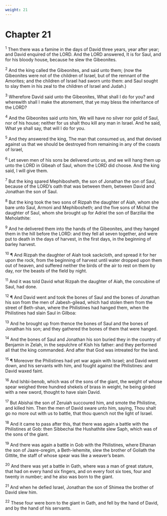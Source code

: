 ```yaml
---
weight: 21
---
```


# Chapter 21

<sup>1</sup> Then there was a famine in the days of David three years, year after year; and David enquired of the LORD. And the LORD answered, It is for Saul, and for his bloody house, because he slew the Gibeonites. 

<sup>2</sup> And the king called the Gibeonites, and said unto them; (now the Gibeonites were not of the children of Israel, but of the remnant of the Amorites; and the children of Israel had sworn unto them: and Saul sought to slay them in his zeal to the children of Israel and Judah.) 

<sup>3</sup> Wherefore David said unto the Gibeonites, What shall I do for you? and wherewith shall I make the atonement, that ye may bless the inheritance of the LORD? 

<sup>4</sup> And the Gibeonites said unto him, We will have no silver nor gold of Saul, nor of his house; neither for us shalt thou kill any man in Israel. And he said, What ye shall say, that will I do for you. 

<sup>5</sup> And they answered the king, The man that consumed us, and that devised against us that we should be destroyed from remaining in any of the coasts of Israel, 

<sup>6</sup> Let seven men of his sons be delivered unto us, and we will hang them up unto the LORD in Gibeah of Saul, whom the LORD did choose. And the king said, I will give them. 

<sup>7</sup> But the king spared Mephibosheth, the son of Jonathan the son of Saul, because of the LORD’s oath that was between them, between David and Jonathan the son of Saul. 

<sup>8</sup> But the king took the two sons of Rizpah the daughter of Aiah, whom she bare unto Saul, Armoni and Mephibosheth; and the five sons of Michal the daughter of Saul, whom she brought up for Adriel the son of Barzillai the Meholathite: 

<sup>9</sup> And he delivered them into the hands of the Gibeonites, and they hanged them in the hill before the LORD: and they fell all seven together, and were put to death in the days of harvest, in the first days, in the beginning of barley harvest. 

<sup>10</sup> ¶ And Rizpah the daughter of Aiah took sackcloth, and spread it for her upon the rock, from the beginning of harvest until water dropped upon them out of heaven, and suffered neither the birds of the air to rest on them by day, nor the beasts of the field by night. 

<sup>11</sup> And it was told David what Rizpah the daughter of Aiah, the concubine of Saul, had done. 

<sup>12</sup> ¶ And David went and took the bones of Saul and the bones of Jonathan his son from the men of Jabesh-gilead, which had stolen them from the street of Beth-shan, where the Philistines had hanged them, when the Philistines had slain Saul in Gilboa: 

<sup>13</sup> And he brought up from thence the bones of Saul and the bones of Jonathan his son; and they gathered the bones of them that were hanged. 

<sup>14</sup> And the bones of Saul and Jonathan his son buried they in the country of Benjamin in Zelah, in the sepulchre of Kish his father: and they performed all that the king commanded. And after that God was intreated for the land. 

<sup>15</sup> ¶ Moreover the Philistines had yet war again with Israel; and David went down, and his servants with him, and fought against the Philistines: and David waxed faint. 

<sup>16</sup> And Ishbi-benob, which was of the sons of the giant, the weight of whose spear weighed three hundred shekels of brass in weight, he being girded with a new sword, thought to have slain David. 

<sup>17</sup> But Abishai the son of Zeruiah succoured him, and smote the Philistine, and killed him. Then the men of David sware unto him, saying, Thou shalt go no more out with us to battle, that thou quench not the light of Israel. 

<sup>18</sup> And it came to pass after this, that there was again a battle with the Philistines at Gob: then Sibbechai the Hushathite slew Saph, which was of the sons of the giant. 

<sup>19</sup> And there was again a battle in Gob with the Philistines, where Elhanan the son of Jaare-oregim, a Beth-lehemite, slew the brother of Goliath the Gittite, the staff of whose spear was like a weaver’s beam. 

<sup>20</sup> And there was yet a battle in Gath, where was a man of great stature, that had on every hand six fingers, and on every foot six toes, four and twenty in number; and he also was born to the giant. 

<sup>21</sup> And when he defied Israel, Jonathan the son of Shimea the brother of David slew him. 

<sup>22</sup> These four were born to the giant in Gath, and fell by the hand of David, and by the hand of his servants. 



